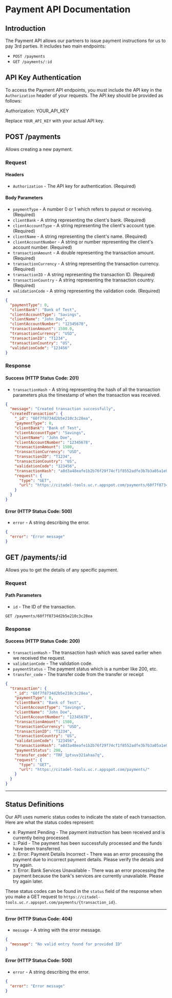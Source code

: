 <!-- @format -->

# Payment API Documentation

## Introduction

The Payment API allows our partners to issue payment instructions for us to pay 3rd parties. It includes two main endpoints:

- `POST /payments`
- `GET /payments/:id`

## API Key Authentication

To access the Payment API endpoints, you must include the API key in the `Authorization` header of your requests. The API key should be provided as follows:

Authorization: YOUR_API_KEY

Replace `YOUR_API_KEY` with your actual API key.

## POST /payments

Allows creating a new payment.

### Request

#### Headers

- `Authorization` - The API key for authentication. (Required)

#### Body Parameters

- `paymentType` - A number 0 or 1 which refers to payout or receiving. (Required)
- `clientBank` - A string representing the client's bank. (Required)
- `clientAccountType` - A string representing the client's account type. (Required)
- `clientName` - A string representing the client's name. (Required)
- `clientAccountNumber` - A string or number representing the client's account number. (Required)
- `transactionAmount` - A double representing the transaction amount. (Required)
- `transactionCurrency` - A string representing the transaction currency. (Required)
- `transactionID` - A string representing the transaction ID. (Required)
- `transactionCountry` - A string representing the transaction country. (Required)
- `validationCode` - A string representing the validation code. (Required)

```json
{
  "paymentType": 0,
  "clientBank": "Bank of Test",
  "clientAccountType": "Savings",
  "clientName": "John Doe",
  "clientAccountNumber": "12345678",
  "transactionAmount": 1500.0,
  "transactionCurrency": "USD",
  "transactionID": "T1234",
  "transactionCountry": "US",
  "validationCode": "123456"
}
```

### Response

#### Success (HTTP Status Code: 201)

- `transactionHash` - A string representing the hash of all the transaction parameters plus the timestamp of when the transaction was received.

```json
{
  "message": "Created transaction successfully",
  "createdTransaction": {
    "_id": "60f7f8734d2b5e210c3c28ea",
    "paymentType": 0,
    "clientBank": "Bank of Test",
    "clientAccountType": "Savings",
    "clientName": "John Doe",
    "clientAccountNumber": "12345678",
    "transactionAmount": 1500,
    "transactionCurrency": "USD",
    "transactionID": "T1234",
    "transactionCountry": "US",
    "validationCode": "123456",
    "transactionHash": "a8d3a48eafe1b2b76f29f74cf1f8552adfe3b7b3a05a1e0e378e9fb69d7e3788",
    "request": {
      "type": "GET",
      "url": "https://citadel-tools.uc.r.appspot.com/payments/60f7f8734d2b5e210c3c28ea"
    }
  }
}
```

#### Error (HTTP Status Code: 500)

- `error` - A string describing the error.

```json
{
  "error": "Error message"
}
```

## GET /payments/:id

Allows you to get the details of any specific payment.

### Request

#### Path Parameters

- `id` - The ID of the transaction.

`GET /payments/60f7f8734d2b5e210c3c28ea`

### Response

#### Success (HTTP Status Code: 200)

- `transactionHash` - The transaction hash which was saved earlier when we received the request.
- `validationCode` - The validation code.
- `paymentStatus` - The payment status which is a number like 200, etc.
- `transfer_code` - The transfer code from the transfer or receipt

```json
{
  "transaction": {
    "_id": "60f7f8734d2b5e210c3c28ea",
    "paymentType": 0,
    "clientBank": "Bank of Test",
    "clientAccountType": "Savings",
    "clientName": "John Doe",
    "clientAccountNumber": "12345678",
    "transactionAmount": 1500,
    "transactionCurrency": "USD",
    "transactionID": "T1234",
    "transactionCountry": "US",
    "validationCode": "123456",
    "transactionHash": "a8d3a48eafe1b2b76f29f74cf1f8552adfe3b7b3a05a1e0e378e9fb69d7e3788",
    "paymentStatus": 200,
    "transfer_code": "TRF_1ptvuv321ahaa7q",
    "request": {
      "type": "GET",
      "url": "https://citadel-tools.uc.r.appspot.com/payments/"
    }
  }
}
```

---

## Status Definitions

Our API uses numeric status codes to indicate the state of each transaction. Here are what the status codes represent:

- `0`: Payment Pending - The payment instruction has been received and is currently being processed.
- `1`: Paid - The payment has been successfully processed and the funds have been transferred.
- `2`: Error: Payment Details Incorrect - There was an error processing the payment due to incorrect payment details. Please verify the details and try again.
- `3`: Error: Bank Services Unavailable - There was an error processing the payment because the bank's services are currently unavailable. Please try again later.

These status codes can be found in the `status` field of the response when you make a GET request to `https://citadel-tools.uc.r.appspot.com/payments/{transaction_id}`.

---

#### Error (HTTP Status Code: 404)

- `message` - A string with the error message.

```json
{
  "message": "No valid entry found for provided ID"
}
```

#### Error (HTTP Status Code: 500)

- `error` - A string describing the error.

```json
{
  "error": "Error message"
}
```
